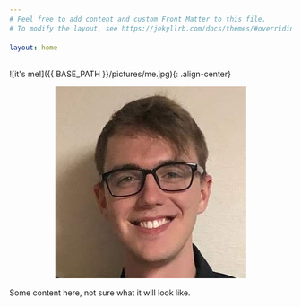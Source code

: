 ```yaml
---
# Feel free to add content and custom Front Matter to this file.
# To modify the layout, see https://jekyllrb.com/docs/themes/#overriding-theme-defaults

layout: home
---
```


![it's me!]({{ BASE_PATH }}/pictures/me.jpg){: .align-center}

<p align="center">
	<img width="341" height="342" src="./pictures/me.jpg">
</p>

Some content here, not sure what it will look like.

